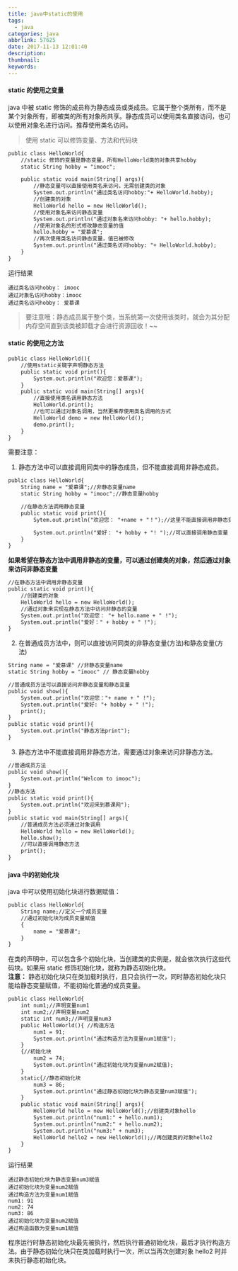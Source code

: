 ```yaml
---
title: java中static的使用
tags:
  - java
categories: java
abbrlink: 57625
date: 2017-11-13 12:01:40
description:
thumbnail:
keywords:
---
```


#### static 的使用之变量

java 中被 static 修饰的成员称为静态成员或类成员。它属于整个类所有，而不是某个对象所有，即被类的所有对象所共享。静态成员可以使用类名直接访问，也可以使用对象名进行访问。推荐使用类名访问。

> 使用 static 可以修饰变量、方法和代码块

```jsp
public class HelloWorld{
    //static 修饰的变量是静态变量，所有HelloWorld类的对象共享hobby
    static String hobby = "imooc";

    public static void main(String[] args){
        //静态变量可以直接使用类名来访问，无需创建类的对象
        System.out.println("通过类名访问hobby:"+ HelloWorld.hobby);
        //创建类的对象
        HelloWorld hello = new HelloWorld();
        //使用对象名来访问静态变量
        System.out.println("通过对象名来访问hobby: "+ hello.hobby);
        //使用对象名的形式修改静态变量的值
        hello.hobby = "爱慕课";
        //再次使用类名访问静态变量，值已被修改
        System.out.println("通过类名访问hobby: "+ HelloWorld.hobby);
    }
}
```

<!-- more -->

运行结果

```
通过类名访问hobby： imooc
通过对象名访问hobby：imooc
通过类名访问hobby： 爱慕课
```

> 要注意哦：静态成员属于整个类，当系统第一次使用该类时，就会为其分配内存空间直到该类被卸载才会进行资源回收！~~

#### static 的使用之方法

```jsp
public class HelloWorld(){
    //使用static关键字声明静态方法
    public static void print(){
        System.out.println("欢迎您：爱慕课");
    }
    public static void main(String[] args){
        //直接使用类名调用静态方法
        HelloWorld.print();
        //也可以通过对象名调用，当然更推荐使用类名调用的方式
        HelloWorld demo = new HelloWorld();
        demo.print();
    }
}
```

需要注意：

1. 静态方法中可以直接调用同类中的静态成员，但不能直接调用非静态成员。

```jsp
public class HelloWorld{
    String name = "爱慕课";//非静态变量name
    static String hobby = "imooc";//静态变量hobby

    //在静态方法调用静态变量
    public static void print(){
        Sytem.out.println("欢迎您： "+name + "！");//这里不能直接调用非静态变量

        System.out.println("爱好： "+ hobby + "! ");//可以直接调用静态变量
    }
}
```

**如果希望在静态方法中调用非静态的变量，可以通过创建类的对象，然后通过对象来访问非静态变量**

```jsp
//在静态方法中调用非静态变量
public static void print(){
    //创建类的对象
    HelloWorld hello = new HelloWorld();
    //通过对象来实现在静态方法中访问非静态的变量
    System.out.println("欢迎您： "+ hello.name + " !");
    System.out.println("爱好：" + hobby + " !");
}
```

2. 在普通成员方法中，则可以直接访问同类的非静态变量(方法)和静态变量(方法)

```jsp
String name = "爱慕课" //非静态变量name
static String hobby = "imooc" // 静态变量hobby

//普通成员方法可以直接访问非静态变量和静态变量
public void show(){
    System.out.println("欢迎您："+ name + " !");
    System.out.println("爱好: "+ hobby + " !");
    print();
}
public static void print(){
    System.out.println("静态方法print");
}
```

3. 静态方法中不能直接调用非静态方法，需要通过对象来访问非静态方法。

```jsp
//普通成员方法
public void show(){
    System.out.println("Welcom to imooc");
}
//静态方法
public static void print(){
    System.out.println("欢迎来到慕课网");
}
public static vod main(String[] args){
    //普通成员方法必须通过对象调用
    HelloWorld hello = new HelloWorld();
    hello.show();
    //可以直接调用静态方法
    print();
}
```

#### java 中的初始化块

java 中可以使用初始化块进行数据赋值：

```jsp
public class HelloWorld{
    String name;//定义一个成员变量
    //通过初始化块为成员变量赋值
    {
        name = "爱慕课";
    }
}
```

在类的声明中，可以包含多个初始化块，当创建类的实例是，就会依次执行这些代码块。如果用 static 修饰初始化块，就称为静态初始化块。  
**注意：** 静态初始化块只在类加载时执行，且只会执行一次，同时静态初始化块只能给静态变量赋值，不能初始化普通的成员变量。

```jsp
public class HelloWorld{
    int num1;//声明变量num1
    int num2;//声明变量num2
    static int num3;//声明变量num3
    public HelloWorld(){ //构造方法
        num1 = 91;
        System.out.println("通过构造方法为变量num1赋值");
    }
    {//初始化块
        num2 = 74;
        System.out.println("通过初始化块为变量num2赋值);
    }
    static{//静态初始化块
        num3 = 86;
        System.out.println("通过静态初始化块为静态变量num3赋值");
    }
    public static void main(String[] args){
        HelloWorld hello = new HelloWorld();//创建类对象hello
        System.out.println("num1:" + hello.num1);
        System.out.println("num2:" + hello.num2);
        System.out.println("num3:" + num3);
        HelloWorld hello2 = new HelloWorld();//再创建类的对象hello2
    }
}
```

运行结果

```
通过静态初始化块为静态变量num3赋值
通过初始化块为变量num2赋值
通过构造方法为变量num1赋值
num1: 91
num2: 74
num3: 86
通过初始化块为变量num2赋值
通过构造函数为变量num1赋值
```

程序运行时静态初始化块最先被执行，然后执行普通初始化块，最后才执行构造方法。由于静态初始化块只在类加载时执行一次，所以当再次创建对象 hello2 时并未执行静态初始化块。
